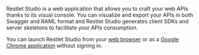 Restlet Studio is a web application that allows you to craft your web APIs thanks to its visual console. You can visualize and export your APIs in both Swagger and RAML format and Restlet Studio generates client SDKs and server skeletons to facilitate your APIs consumption.

You can launch Restlet Studio from your [web browser](technical-resources/restlet-studio/guide/get-started/web-browser "web browser") or as a [Google Chrome application](technical-resources/restlet-studio/guide/get-started/chrome-application "Google Chrome application") without signing in.
